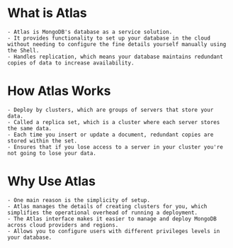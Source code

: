# What is Atlas 
    - Atlas is MongoDB's database as a service solution.
    - It provides functionality to set up your database in the cloud without needing to configure the fine details yourself manually using the Shell.
    - Handles replication, which means your database maintains redundant copies of data to increase availability.

# How Atlas Works

    - Deploy by clusters, which are groups of servers that store your data.
    - Called a replica set, which is a cluster where each server stores the same data.
    - Each time you insert or update a document, redundant copies are stored within the set.
    - Ensures that if you lose access to a server in your cluster you're not going to lose your data.
		
# Why Use Atlas

    - One main reason is the simplicity of setup. 
    - Atlas manages the details of creating clusters for you, which simplifies the operational overhead of running a deployment. 
    - The Atlas interface makes it easier to manage and deploy MongoDB across cloud providers and regions. 
    - Allows you to configure users with different privileges levels in your database.
		
